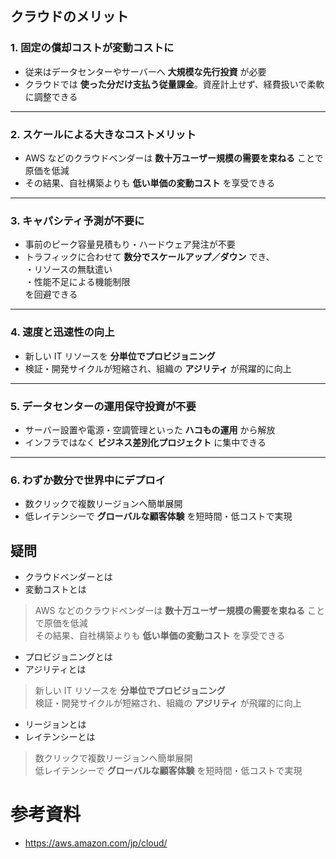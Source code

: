
## クラウドのメリット
### 1. 固定の償却コストが変動コストに
- 従来はデータセンターやサーバーへ **大規模な先行投資** が必要  
- クラウドでは **使った分だけ支払う従量課金**。資産計上せず、経費扱いで柔軟に調整できる  

---

### 2. スケールによる大きなコストメリット
- AWS などのクラウドベンダーは **数十万ユーザー規模の需要を束ねる** ことで原価を低減  
- その結果、自社構築よりも **低い単価の変動コスト** を享受できる  

---

### 3. キャパシティ予測が不要に
- 事前のピーク容量見積もり・ハードウェア発注が不要  
- トラフィックに合わせて **数分でスケールアップ／ダウン** でき、  
  ・リソースの無駄遣い  
  ・性能不足による機能制限  
  を回避できる  

---

### 4. 速度と迅速性の向上
- 新しい IT リソースを **分単位でプロビジョニング**  
- 検証・開発サイクルが短縮され、組織の **アジリティ** が飛躍的に向上  

---

### 5. データセンターの運用保守投資が不要
- サーバー設置や電源・空調管理といった **ハコもの運用** から解放  
- インフラではなく **ビジネス差別化プロジェクト** に集中できる  

---

### 6. わずか数分で世界中にデプロイ
- 数クリックで複数リージョンへ簡単展開  
- 低レイテンシーで **グローバルな顧客体験** を短時間・低コストで実現  

## 疑問
- クラウドベンダーとは
- 変動コストとは

> AWS などのクラウドベンダーは **数十万ユーザー規模の需要を束ねる** ことで原価を低減  
> その結果、自社構築よりも **低い単価の変動コスト** を享受できる  

- プロビジョニングとは
- アジリティとは

> 新しい IT リソースを **分単位でプロビジョニング**  
> 検証・開発サイクルが短縮され、組織の **アジリティ** が飛躍的に向上  

- リージョンとは
- レイテンシーとは

> 数クリックで複数リージョンへ簡単展開  
> 低レイテンシーで **グローバルな顧客体験** を短時間・低コストで実現  


# 参考資料
- https://aws.amazon.com/jp/cloud/
